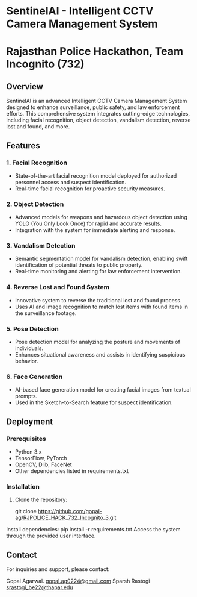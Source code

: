 # SentinelAI - Intelligent CCTV Camera Management System
# Rajasthan Police Hackathon, Team Incognito (732)

## Overview

SentinelAI is an advanced Intelligent CCTV Camera Management System designed to enhance surveillance, public safety, and law enforcement efforts. This comprehensive system integrates cutting-edge technologies, including facial recognition, object detection, vandalism detection, reverse lost and found, and more.

## Features

### 1. Facial Recognition

- State-of-the-art facial recognition model deployed for authorized personnel access and suspect identification.
- Real-time facial recognition for proactive security measures.

### 2. Object Detection

- Advanced models for weapons and hazardous object detection using YOLO (You Only Look Once) for rapid and accurate results.
- Integration with the system for immediate alerting and response.

### 3. Vandalism Detection

- Semantic segmentation model for vandalism detection, enabling swift identification of potential threats to public property.
- Real-time monitoring and alerting for law enforcement intervention.

### 4. Reverse Lost and Found System

- Innovative system to reverse the traditional lost and found process.
- Uses AI and image recognition to match lost items with found items in the surveillance footage.

### 5. Pose Detection

- Pose detection model for analyzing the posture and movements of individuals.
- Enhances situational awareness and assists in identifying suspicious behavior.

### 6. Face Generation

- AI-based face generation model for creating facial images from textual prompts.
- Used in the Sketch-to-Search feature for suspect identification.

## Deployment

### Prerequisites

- Python 3.x
- TensorFlow, PyTorch
- OpenCV, Dlib, FaceNet
- Other dependencies listed in requirements.txt

### Installation

1. Clone the repository:

   git clone https://github.com/gopal-ag/RJPOLICE_HACK_732_Incognito_3.git

Install dependencies: pip install -r requirements.txt
Access the system through the provided user interface.


## Contact
For inquiries and support, please contact:

Gopal Agarwal. gopal.ag0224@gmail.com
Sparsh Rastogi srastogi_be22@thapar.edu
